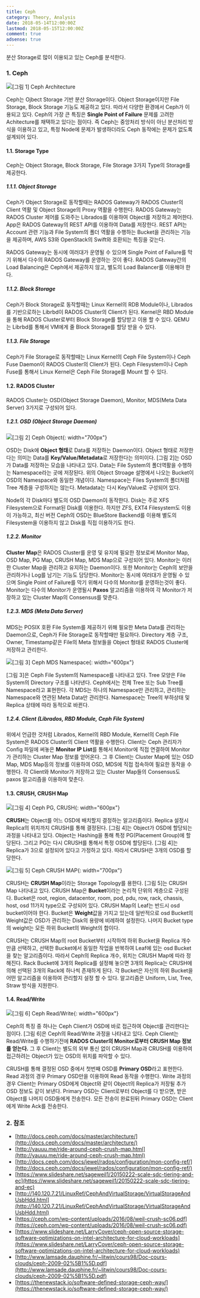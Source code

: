 ```yaml
---
title: Ceph
category: Theory, Analysis
date: 2018-05-14T12:00:00Z
lastmod: 2018-05-15T12:00:00Z
comment: true
adsense: true
---
```


분산 Storage로 많이 이용되고 있는 Ceph를 분석한다.

### 1. Ceph

![[그림 1] Ceph Architecture]({{site.baseurl}}/images/theory_analysis/Ceph/Ceph_Architecture.PNG)

Ceph는 Ojbect Storage 기반 분산 Storage이다. Object Storage이지만 File Storage, Block Storage 기능도 제공하고 있다. 따라서 다양한 환경에서 Ceph가 이용되고 있다. Ceph의 가장 큰 특징은 **Single Point of Failure** 문제를 고려한 Achitecture를 채택하고 있다는 점이다. 즉 Ceph는 중앙처리 방식이 아닌 분산처리 방식을 이용하고 있고, 특정 Node에 문제가 발생하더라도 Ceph 동작에는 문제가 없도록 설계되어 있다.

#### 1.1. Storage Type

Ceph는 Object Storage, Block Storage, File Storage 3가지 Type의 Storage를 제공한다.

##### 1.1.1. Object Storage

Ceph가 Object Storage로 동작할때는 RADOS Gateway가 RADOS Cluster의 Client 역활 및 Object Storage의 Proxy 역활을 수행한다. RADOS Gateway는 RADOS Cluster 제어를 도와주는 Librados를 이용하여 Object를 저장하고 제어한다. App은 RADOS Gateway의 REST API를 이용하여 Data를 저장한다. REST API는 Account 관련 기능과 File System의 폴더 역활을 수행하는 Bucket을 관리하는 기능을 제공하며, AWS S3와 OpenStack의 Swift와 호환되는 특징을 갖는다.

RADOS Gateway는 동시에 여러대가 운영될 수 있으며 Single Point of Failure를 막기 위해서 다수의 RADOS Gateway를 운영하는 것이 좋다. RADOS Gateway간의 Load Balancing은 Ceph에서 제공하지 않고, 별도의 Load Balancer를 이용해야 한다.

##### 1.1.2. Block Storage

Ceph가 Block Storage로 동작할때는 Linux Kernel의 RDB Module이나, Librados를 기반으로하는 Librbd이 RADOS Cluster의 Client가 된다. Kernel은 RBD Module을 통해 RADOS Cluster로부터 Block Storage를 할당받고 이용 할 수 있다. QEMU는 Librbd를 통해서 VM에게 줄 Block Storage를 할당 받을 수 있다.

##### 1.1.3. File Storage

Ceph가 File Storage로 동작할때는 Linux Kernel의 Ceph File System이나 Ceph Fuse Daemon이 RADOS Cluster의 Client가 된다. Ceph Filesystem이나 Ceph Fuse를 통해서 Linux Kernel은 Ceph File Storage를 Mount 할 수 있다.

#### 1.2. RADOS Cluster

RADOS Cluster는 OSD(Object Storage Daemon), Monitor, MDS(Meta Data Server) 3가지로 구성되어 있다.

##### 1.2.1. OSD (Object Storage Daemon)

![[그림 2] Ceph Object]({{site.baseurl}}/images/theory_analysis/Ceph/Ceph_Object.PNG){: width="700px"}

OSD는 Disk에 **Object 형태**로 Data를 저장하는 Daemon이다. Object 형태로 저장한다는 의미는 Data를 **Key/Value/Metadata**로 저장한다는 의미이다. [그림 2]는 OSD가 Data를 저장하는 모습을 나타내고 있다. Data는 File System의 폴더역활을 수행하는 Namespace라는 곳에 저장된다. 위의 Object Stroage 설명에서 나오는 Bucket이 OSD의 Namespace와 동일한 개념이다. Namespace는 Files System의 폴더처럼 Tree 계층을 구성하지는 않는다. Metadata는 다시 Key/Value로 구성되어 있다.

Node의 각 Disk마다 별도의 OSD Daemon이 동작한다. Disk는 주로 XFS Filesystem으로 Format된 Disk를 이용한다. 하지만 ZFS, EXT4 Filesystem도 이용이 가능하고, 최신 버전 Ceph의 OSD는 BlueStore Backend를 이용해 별도의 Filesystem을 이용하지 않고 Disk를 직접 이용하기도 한다.

##### 1.2.2. Monitor

**Cluster Map**은 RADOS Cluster를 운영 및 유지에 필요한 정보로써 Monitor Map, OSD Map, PG Map, CRUSH Map, MDS Map으로 구성되어 있다. Monitor는 이러한 Cluster Map을 관리하고 유지하는 Daemon이다. 또한  Monitor는 Ceph의 보안을 관리하거나 Log를 남기는 기능도 담당한다. Monitor는 동시에 여러대가 운영될 수 있으며 Single Point of Failure를 막기 위해서 다수의 Monitor를 운영하는것이 좋다. Monitor는 다수의 Monitor가 운영될시 **Paxos** 알고리즘을 이용하여 각 Monitor가 저장하고 있는 Cluster Map의 Consensus를 맞춘다.

##### 1.2.3. MDS (Meta Data Server)

MDS는 POSIX 호환 File System를 제공하기 위해 필요한 Meta Data를 관리하는 Daemon으로, Ceph가 File Storage로 동작할때만 필요하다. Directory 계층 구조, Owner, Timestamp같은 File의 Meta 정보들을 Object 형태로 RADOS Cluster에 저장하고 관리한다.

![[그림 3] Ceph MDS Namespace]({{site.baseurl}}/images/theory_analysis/Ceph/Ceph_MDS_Namespace.PNG){: width="600px"}

[그림 3]은 Ceph File System의 Namespace를 나타내고 있다. Tree 모양은 File System의 Directory 구조를 나타낸다. Ceph에서는 전체 Tree 또는 Sub Tree를 Namespace라고 표현한다. 각 MDS는 하나의 Namespace만 관리하고, 관리하는 Namespace와 연관된 Meta Data만 관리한다. Namespace는 Tree의 부하상태 및 Replica 상태에 따라 동적으로 바뀐다.

##### 1.2.4. Client (Librados, RBD Module, Ceph File System)

위에서 언급한 것처럼 Librados, Kernel의 RBD Module, Kernel의 Ceph File System은 RADOS Cluster의 Client 역활을 수행한다. Client는 Ceph 관리자가 Config 파일에 써놓은 **Monitor IP List**를 통해서 Monitor에 직접 연결하여 Monitor가 관리하는 Cluster Map 정보를 얻어온다. 그 후 Client는 Cluster Map에 있는 OSD Map, MDS Map등의 정보를 이용하여 OSD, MDS에 직접 접속하여 필요한 동작을 수행한다. 각 Client와 Monitor가 저장하고 있는 Cluster Map들의 Consensus도 paxos 알고리즘을 이용하여 맞춘다.

#### 1.3. CRUSH, CRUSH Map

![[그림 4] Ceph PG, CRUSH]({{site.baseurl}}/images/theory_analysis/Ceph/Ceph_PG_CRUSH.PNG){: width="600px"}

**CRUSH**는 Object를 어느 OSD에 배치할지 결정하는 알고리즘이다. Replica 설정시 Replica의 위치까지 CRUSH를 통해 결정된다. [그림 4]는 Object가 OSD에 할당되는 과정을 나타내고 있다. Object는 Hashing을 통해 특정 PG(Placement Group)에 할당된다. 그리고 PG는 다시 CRUSH를 통해서 특정 OSD에 할당된다. [그림 4]는 Replica가 3으로 설정되어 있다고 가정하고 있다. 따라서 CRUSH은 3개의 OSD를 할당한다.

![[그림 5] Ceph CRUSH MAP]({{site.baseurl}}/images/theory_analysis/Ceph/Ceph_CRUSH_Map.PNG){: width="700px"}

CRUSH는 **CRUSH Map**이라는 Storage Topology를 용한다. [그림 5]는 CRUSH Map 나타내고 있다. CRUSH Map은 **Bucket**이라는 논리적 단위의 계층으로 구성된다. Bucket은 root, region, datacentor, room, pod, pdu, row, rack, chassis, host, osd 11가지 type으로 구성되어 있다. CRUSH Map의 Leaf는 반드시 osd bucket이어야 한다. Bucket은 **Weight**값을 가지고 있는데 일반적으로 osd Bucket의 Weight값은 OSD가 관리하는 Disk의 용량에 비례하여 설정한다. 나머지 Bucket type의 weight는 모든 하위 Bucket의 Weight의 합이다.

CRUSH는 CRUSH Map의 root Bucket부터 시작하여 하위 Bucket을 Replica 개수 만큼 선택하고, 선택한 Bucket에서 동일한 작업을 반복하여 Leaf에 있는 osd Bucket을 찾는 알고리즘이다. 따라서 Ceph의 Replica 개수, 위치는 CRUSH Map에 따라 정해진다. Rack Bucket에 3개의 Replica를 설정해 놓으면 3개의 Replica는 CRUSH에 의해 선택된 3개의 Rack에 하나씩 존재하게 된다. 각 Bucket은 자신의 하위 Bucket을 어떤 알고리즘을 이용하여 관리할지 설정 할 수 있다. 알고리즘은 Uniform, List, Tree, Straw 방식을 지원한다.

#### 1.4. Read/Write

![[그림 6] Ceph Read/Write]({{site.baseurl}}/images/theory_analysis/Ceph/Ceph_Read_Write.PNG){: width="600px"}

Ceph의 특징 중 하나는 Ceph Client가 OSD에 바로 접근하여 Object를 관리한다는 점이다. [그림 6]은 Ceph의 Read/Write 과정을 나타내고 있다. Ceph Client는 Read/Write를 수행하기전에 **RADOS Cluster의 Monitor로부터 CRUSH Map 정보를 얻는다.** 그 후 Client는 별도의 외부 통신 없이 CRUSH Map과 CRUSH를 이용하여 접근하려는 Object가 있는 OSD의 위치를 파악할 수 있다.

CRUSH를 통해 결정된 OSD 중에서 첫번째 OSD를 **Primary OSD**라고 표현한다. Read 과정의 경우 Primary OSD만을 이용하여 Read 동작을 수행한다. Write 과정의 경우 Client는 Primary OSD에게 Object와 같이 Object의 Replica가 저장될 추가 OSD 정보도 같이 보낸다. Primary OSD는 Client로부터 Object를 다 받으면, 받은 Object를 나머지 OSD들에게 전송한다. 모든 전송이 완료된뒤 Primary OSD는 Client에게 Write Ack를 전송한다.

### 2. 참조

* [http://docs.ceph.com/docs/master/architecture/](http://docs.ceph.com/docs/master/architecture/)
* [http://yauuu.me/ride-around-ceph-crush-map.html](http://yauuu.me/ride-around-ceph-crush-map.html)
* [http://docs.ceph.com/docs/jewel/rados/configuration/mon-config-ref/](http://docs.ceph.com/docs/jewel/rados/configuration/mon-config-ref/)
* [https://www.slideshare.net/sageweil1/20150222-scale-sdc-tiering-and-ec](https://www.slideshare.net/sageweil1/20150222-scale-sdc-tiering-and-ec)
* [http://140.120.7.21/LinuxRef/CephAndVirtualStorage/VirtualStorageAndUsbHdd.html](http://140.120.7.21/LinuxRef/CephAndVirtualStorage/VirtualStorageAndUsbHdd.html)
* [https://ceph.com/wp-content/uploads/2016/08/weil-crush-sc06.pdf](https://ceph.com/wp-content/uploads/2016/08/weil-crush-sc06.pdf)
* [https://www.slideshare.net/LarryCover/ceph-open-source-storage-software-optimizations-on-intel-architecture-for-cloud-workloads](https://www.slideshare.net/LarryCover/ceph-open-source-storage-software-optimizations-on-intel-architecture-for-cloud-workloads)
* [http://www.lamsade.dauphine.fr/~litwin/cours98/Doc-cours-clouds/ceph-2009-02%5B1%5D.pdf](http://www.lamsade.dauphine.fr/~litwin/cours98/Doc-cours-clouds/ceph-2009-02%5B1%5D.pdf)
* [https://thenewstack.io/software-defined-storage-ceph-way/](https://thenewstack.io/software-defined-storage-ceph-way/)